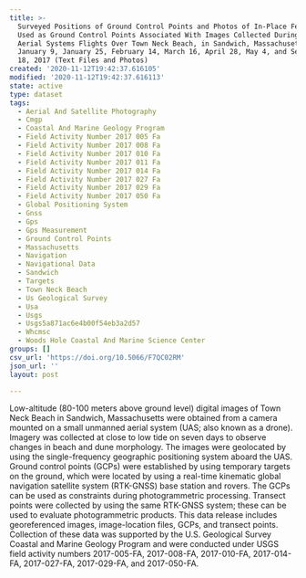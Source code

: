 ```yaml
---
title: >-
  Surveyed Positions of Ground Control Points and Photos of In-Place Features
  Used as Ground Control Points Associated With Images Collected During Unmanned
  Aerial Systems Flights Over Town Neck Beach, in Sandwich, Massachusetts on
  January 9, January 25, February 14, March 16, April 28, May 4, and September
  18, 2017 (Text Files and Photos)
created: '2020-11-12T19:42:37.616105'
modified: '2020-11-12T19:42:37.616113'
state: active
type: dataset
tags:
  - Aerial And Satellite Photography
  - Cmgp
  - Coastal And Marine Geology Program
  - Field Activity Number 2017 005 Fa
  - Field Activity Number 2017 008 Fa
  - Field Activity Number 2017 010 Fa
  - Field Activity Number 2017 011 Fa
  - Field Activity Number 2017 014 Fa
  - Field Activity Number 2017 027 Fa
  - Field Activity Number 2017 029 Fa
  - Field Activity Number 2017 050 Fa
  - Global Positioning System
  - Gnss
  - Gps
  - Gps Measurement
  - Ground Control Points
  - Massachusetts
  - Navigation
  - Navigational Data
  - Sandwich
  - Targets
  - Town Neck Beach
  - Us Geological Survey
  - Usa
  - Usgs
  - Usgs5a871ac6e4b00f54eb3a2d57
  - Whcmsc
  - Woods Hole Coastal And Marine Science Center
groups: []
csv_url: 'https://doi.org/10.5066/F7QC02RM'
json_url: ''
layout: post

---
```

Low-altitude (80-100 meters above ground level) digital images of Town Neck Beach in Sandwich, Massachusetts were obtained from a camera mounted on a small unmanned aerial system (UAS; also known as a drone). Imagery was collected at close to low tide on seven days to observe changes in beach and dune morphology. The images were geolocated by using the single-frequency geographic positioning system aboard the UAS. Ground control points (GCPs) were established by using temporary targets on the ground, which were located by using a real-time kinematic global navigation satellite system (RTK-GNSS) base station and rovers. The GCPs can be used as constraints during photogrammetric processing. Transect points were collected by using the same RTK-GNSS system; these can be used to evaluate photogrammetric products. This data release includes georeferenced images, image-location files, GCPs, and transect points. Collection of these data was supported by the U.S. Geological Survey Coastal and Marine Geology Program and were conducted under USGS field activity numbers 2017-005-FA, 2017-008-FA, 2017-010-FA, 2017-014-FA, 2017-027-FA, 2017-029-FA, and 2017-050-FA.

